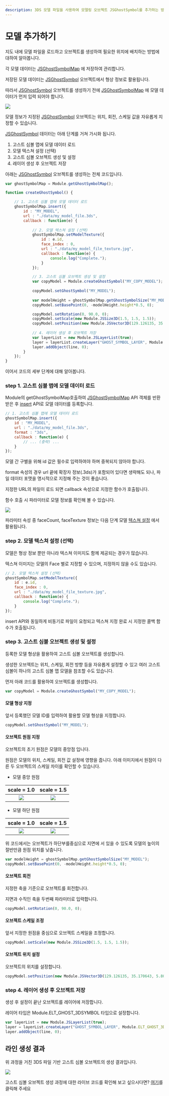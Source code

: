 ```yaml
---
description: 3DS 모델 파일을 사용하여 모델링 오브젝트 JSGhostSymbol를 추가하는 방법에 대해 소개합니다.
---
```


# 모델 추가하기

지도 내에 모델 파일을 로드하고 오브젝트를 생성하여 필요한 위치에 배치하는 방법에 대하여 알아봅니다.



각 모델 데이터는 [JSGhostSymbolMap](../object/jsghostsymbolmap.md) 에 저장하여 관리합니다.

저장된 모델 데이터는 [JSGhostSymbol](../object/jsghostsymbol.md) 오브젝트에서 형상 정보로 활용됩니다.

따라서 [JSGhostSymbol](../object/jsghostsymbol.md) 오브젝트를 생성하기 전에 [JSGhostSymbolMap](../object/jsghostsymbolmap.md) 에 모델 데이터가 먼저 입력 되어야 합니다.

![](<../.gitbook/assets/image (7) (2).png>)

모델 정보가 지정된 [JSGhostSymbol](../object/jsghostsymbol.md) 오브젝트는 위치, 회전, 스케일 값을 자유롭게 지정할 수 있습니다.



[JSGhostSymbol](../object/jsghostsymbol.md) 데이터는 아래 단계를 거쳐 가시화 됩니다.

1. 고스트 심볼 맵에 모델 데이터 로드
2. 모델 텍스쳐 설정 (선택)
3. 고스트 심볼 오브젝트 생성 및 설정
4. 레이어 생성 후 오브젝트 저장



아래는 [JSGhostSymbol](../object/jsghostsymbol.md) 오브젝트를 생성하는 전체 코드입니다.

```javascript
var ghostSymbolMap = Module.getGhostSymbolMap();

function createGhostSymbol() {

    // 1. 고스트 심볼 맵에 모델 데이터 로드
    ghostSymbolMap.insert({
        id : "MY_MODEL",
        url : "./data/my_model_file.3ds",
        callback : function(e) {
			
            // 2. 모델 텍스쳐 설정 (선택)
            ghostSymbolMap.setModelTexture({
                id : e.id,
                face_index : 0,
                url : "./data/my_model_file_texture.jpg",
                callback : function(e) {
                    console.log("Complete.");
                }
            });

            // 3. 고스트 심볼 오브젝트 생성 및 설정
            var copyModel = Module.createGhostSymbol("MY_COPY_MODEL");
	
            copyModel.setGhostSymbol("MY_MODEL");
     
            var modelHeight = ghostSymbolMap.getGhostSymbolSize("MY_MODEL");
            copyModel.setBasePoint(0, -modelHeight.height*0.5, 0);

            copyModel.setRotation(0, 90.0, 0);
            copyModel.setScale(new Module.JSSize3D(1.5, 1.5, 1.5));
            copyModel.setPosition(new Module.JSVector3D(129.126135, 35.170643, 5.807222));
            
            // 4. 레이어 생성 후 오브젝트 저장
            var layerList = new Module.JSLayerList(true);
            layer = layerList.createLayer("GHOST_SYMBOL_LAYER", Module.ELT_GHOST_3DSYMBOL);
            layer.addObject(line, 0);
        }
    });
}
```

이어서 코드의 세부 단계에 대해 알아봅니다.



### step 1. 고스트 심볼 맵에 모델 데이터 로드

Module의 getGhostSymbolMap호출하여 [JSGhostSymbolMap](../object/jsghostsymbolmap.md) API 객체를 반환 받은 후 [insert](../object/jsghostsymbolmap.md#insert-option-string) API로 모델 데이터를 등록합니다.

```javascript
// 1. 고스트 심볼 맵에 모델 데이터 로드
ghostSymbolMap.insert({
    id : "MY_MODEL",
    url : "./data/my_model_file.3ds",
    format : "3ds",
    callback : function(e) {
        // ... (중략) ...
    }
});
```

모델 간 구별을 위해 id 값은 필수로 입력하여야 하며 중복되지 않아야 합니다.

format 속성의 경우 url 끝에 확장자 정보(.3ds)가 포함되어 있다면 생략해도 되나, 파일 데이터 포맷을 명시적으로 지정해 주는 것이 좋습니다.

지정한 URL의 파일이 로드 되면 callback 속성으로 지정한 함수가 호출됩니다.

함수 호출 시 파라미터로 모델 정보를 확인해 볼 수 있습니다.

![](<../.gitbook/assets/image (9) (2) (1).png>)

파라미터 속성 중 faceCount, faceTexture 정보는 다음 단계 모델 [텍스쳐 설정](tutorial\_ghostsymbol.md#step-2.) 에서 활용됩니다.



### step 2. 모델 텍스쳐 설정 (선택)

모델은 형상 정보 뿐만 아니라 텍스쳐 이미지도 함께 제공되는 경우가 많습니다.

텍스쳐 이미지는 모델의 Face 별로 지정할 수 있으며, 지정하지 않을 수도 있습니다.

```javascript
// 2. 모델 텍스쳐 설정 (선택)
ghostSymbolMap.setModelTexture({
    id : e.id,
    face_index : 0,
    url : "./data/my_model_file_texture.jpg",
    callback : function(e) {
    	console.log("Complete.");
    }
});
```

insert API와 동일하게 비동기로 파일이 요청되고 텍스쳐 지정 완료 시 지정한 콜백 함수가 호출됩니다.



### step 3. 고스트 심볼 오브젝트 생성 및 설정

등록한 모델 형상을 활용하여 고스트 심볼 오브젝트를 생성합니다.

생성한 오브젝트는 위치, 스케일, 회전 방향 등을 자유롭게 설정할 수 있고 여러 고스트 심볼이 하나의 고스트 심볼 맵 모델을 참조할 수도 있습니다.

먼저 아래 코드를 활용하여 오브젝트를 생성합니다.

```javascript
var copyModel = Module.createGhostSymbol("MY_COPY_MODEL");
```

#### 모델 형상 지정

앞서 등록했던 모델 ID를 입력하여 활용할 모델 형상을 지정합니다.

```javascript
copyModel.setGhostSymbol("MY_MODEL");
```

#### 오브젝트 원점 지정

오브젝트의 초기 원점은 모델의 중앙점 입니다.

원점은 모델의 위치, 스케일, 회전 값 설정에 영향을 줍니다. 아래 이미지에서 원점이 다른 두 오브젝트의 스케일 차이를 확인할 수 있습니다.

* 모델 중앙 원점

|            scale = 1.0            |                    scale = 1.5                   |
| :-------------------------------: | :----------------------------------------------: |
| ![](../.gitbook/assets/image.png) | ![](<../.gitbook/assets/image (26) (1) (1).png>) |

* 모델 하단 원점

|                   scale = 1.0                   |                scale = 1.5               |
| :---------------------------------------------: | :--------------------------------------: |
| ![](<../.gitbook/assets/image (4) (1) (1).png>) | ![](<../.gitbook/assets/image (30).png>) |

위 코드에서는 오브젝트가 하단부를중심으로 지면에 서 있을 수 있도록 모델의 높이의 절반만큼 원점 위치를 낮춥니다.

```javascript
var modelHeight = ghostSymbolMap.getGhostSymbolSize("MY_MODEL");
copyModel.setBasePoint(0, -modelHeight.height*0.5, 0);
```

#### 오브젝트 회전

지정한 축을 기준으로 오브젝트를 회전합니다.

지면과 수직인 축을 두번째 파라미터로 입력합니다.

```javascript
copyModel.setRotation(0, 90.0, 0);
```

#### 오브젝트 스케일 조정

앞서 지정한 원점을 중심으로 오브젝트 스케일을 조정합니다.

```javascript
copyModel.setScale(new Module.JSSize3D(1.5, 1.5, 1.5));
```

#### 오브젝트 위치 설정

오브젝트의 위치를 설정합니다.

```javascript
copyModel.setPosition(new Module.JSVector3D(129.126135, 35.170643, 5.807222));
```



### step 4. 레이어 생성 후 오브젝트 저장

생성 후 설정이 끝난 오브젝트를 레이어에 저장합니다.&#x20;

레이어 타입은 Module.ELT\_GHOST\_3DSYMBOL 타입으로 설정합니다.

```javascript
var layerList = new Module.JSLayerList(true);
layer = layerList.createLayer("GHOST_SYMBOL_LAYER", Module.ELT_GHOST_3DSYMBOL);
layer.addObject(line, 0);
```

## 라인 생성 결과

위 과정을 거친 3DS 파일 기반 고스트 심볼 오브젝트의 생성 결과입니다.

![](<../.gitbook/assets/image (3) (1).png>)



고스트 심볼 오브젝트 생성 과정에 대한 라이브 코드를 확인해 보고 싶으시다면? [여기](http://sandbox.dtwincloud.com/code/main.do?id=object\_ghost\_symbol\_edit)를 클릭해 주세요
